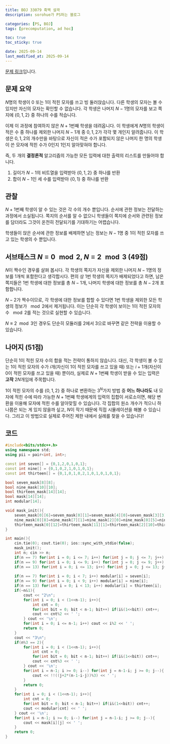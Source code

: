 ```yaml
---
title: BOJ 33079 흑백 설곽
description: sorohue가 PS하는 블로그

categories: [PS, BOJ]
tags: [precomputation, ad hoc]

toc: true
toc_sticky: true

date: 2025-09-14
last_modified_at: 2025-09-14
---
```


[문제 링크](https://boj.kr/33079)입니다.

## 문제 요약

$N$명의 학생이 $0$ 또는 $1$이 적힌 모자를 쓰고 빙 둘러앉습니다. 다른 학생의 모자는 볼 수 있지만 자신의 모자는 확인할 수 없습니다. 각 학생은 나머지 $N-1$명의 모자를 보고 쪽지에 $\{ 0, 1, 2 \}$ 중 하나의 수를 적습니다.

이제 이 과정에 참여하지 않은 $N+1$번째 학생을 데려옵니다. 이 학생에게 $N$명의 학생이 적은 수 중 하나를 제외한 나머지 $N-1$개 중 $0,1,2$가 각각 몇 개인지 알려줍니다. 이 학생은 $0,1,2$의 개수만을 바탕으로 자신이 적은 수가 포함되지 않은 나머지 한 명의 학생이 쓴 모자에 적힌 수가 $0$인지 $1$인지 알아맞혀야 합니다.

즉, 두 개의 **결정론적** 알고리즘의 가능한 모든 입력에 대한 출력의 리스트를 만들어야 합니다.

1. 길이가 $N-1$의 비트열을 입력받아 $\{ 0, 1, 2 \}$ 중 하나를 반환
2. 합이 $N-1$인 세 수를 입력받아 $\{0, 1\}$ 중 하나를 반환

## 관찰

$N+1$번째 학생이 알 수 있는 것은 각 수의 개수 뿐입니다. 순서에 관한 정보는 전달하는 과정에서 소실됩니다. 쪽지의 순서를 알 수 없으니 학생들이 쪽지에 순서와 관련된 정보를 담더라도 그것이 온전히 전달되기를 기대하기는 어렵습니다.

학생들이 앉은 순서에 관한 정보를 배제하면 남는 정보는 $N-1$명 중 $1$이 적힌 모자를 쓰고 있는 학생의 수 뿐입니다.

## 서브태스크 $N \equiv 0 \mod 2$, $N \equiv 2 \mod 3$ (49점)

$N$이 짝수인 경우를 살펴 봅시다. 각 학생의 쪽지가 자신을 제외한 나머지 $N-1$명의 정보를 1개씩 포함한다고 생각합시다. 편의 상 $1$번 학생의 쪽지가 배제되었다고 하면, 남은 쪽지들은 $1$번 학생에 대한 정보를 총 $N-1$개, 나머지 학생에 대한 정보를 총 $N-2$개 포함합니다.

$N-2$가 짝수이므로, 각 학생에 대한 정보를 합할 수 있다면 $1$번 학생을 제외한 모든 학생의 정보가 $\mod 2$에서 제거됩니다. 이는 단순히 각 학생이 보이는 $1$이 적힌 모자의 수 $\mod 2$를 적는 것으로 실현할 수 있습니다.

$N \equiv 2 \mod 3$인 경우도 단순히 모듈러를 2에서 3으로 바꾸면 같은 전략을 이용할 수 있습니다.

## 나머지 (51점)

단순히 $1$이 적힌 모자 수의 합을 적는 전략이 통하지 않습니다. 대신, 각 학생이 볼 수 있는 $1$이 적힌 모자의 수가 $i$개(자신이 $1$이 적힌 모자를 쓰고 있을 때) 또는 $i+1$개(자신이 $0$이 적힌 모자를 쓰고 있을 때) 뿐이라, 실제로 $N+1$번째 학생이 받을 수 있는 입력은 **고작** $2N$개임에 주목합니다.

$1$이 적힌 모자의 수를 $\{ 0,1,2 \}$ 중 하나로 변환하는 $3^N$가지 방법 중 **어느 하나라도** 내 모자에 적힌 수에 따라 가능한 $N+1$번째 학생에게의 입력의 집합이 서로소이면, 해당 변환을 이용해 모자에 적힌 수를 알아맞힐 수 있습니다. 각 집합의 원소 개수가 적으니 하나쯤은 되는 게 있지 않을까 싶고, $N$이 작기 때문에 직접 시뮬레이션을 해볼 수 있습니다. 그리고 이 방법으로 실제로 주어진 제한 내에서 실례를 찾을 수 있습니다!

## 코드

```cpp
#include<bits/stdc++.h>
using namespace std;
using pii = pair<int, int>;

const int seven[] = {0,1,2,0,1,0,1};
const int nine[] = {0,1,0,2,1,0,1,0,1};
const int thirteen[] = {0,1,0,1,0,2,1,0,1,0,1,0,1};

bool seven_mask[8][8];
bool nine_mask[10][10];
bool thirteen_mask[14][14];
bool mask[14][14];
int modular[14];

void mask_init(){
	seven_mask[0][6]=seven_mask[0][1]=seven_mask[4][0]=seven_mask[3][3]=seven_mask[2][4]=seven_mask[5][1]=1;
	nine_mask[0][8]=nine_mask[7][1]=nine_mask[2][0]=nine_mask[0][5]=nine_mask[4][4]=nine_mask[5][3]=nine_mask[2][6]=1;
	thirteen_mask[0][12]=thirteen_mask[11][1]=thirteen_mask[2][10]=thirteen_mask[9][3]=thirteen_mask[4][0]=thirteen_mask[0][7]=thirteen_mask[6][6]=thirteen_mask[7][5]=thirteen_mask[4][8]=1;
}

int main(){
	cin.tie(0); cout.tie(0); ios::sync_with_stdio(false);
	mask_init();
	int n; cin >> n;
	if(n == 7) for(int i = 0; i <= 7; i++) for(int j = 0; j <= 7; j++) mask[i][j] = seven_mask[i][j];
	if(n == 9) for(int i = 0; i <= 9; i++) for(int j = 0; j <= 9; j++) mask[i][j] = nine_mask[i][j];
	if(n == 13) for(int i = 0; i <= 13; i++) for(int j = 0; j <= 13; j++) mask[i][j] = thirteen_mask[i][j];
	
	if(n == 7) for(int i = 0; i < 7; i++) modular[i] = seven[i];
	if(n == 9) for(int i = 0; i < 9; i++) modular[i] = nine[i];
	if(n == 13) for(int i = 0; i < 13; i++) modular[i] = thirteen[i];
	if(~n&1){
		cout << "2\n";
		for(int i = 0; i < (1<<n-1); i++){
			int cnt = 0;
			for(int bit = 0; bit < n-1; bit++) if(i&(1<<bit)) cnt++;
			cout << cnt%2 << ' ';
		} cout << '\n';
		for(int i = 0; i <= n-1; i++) cout << i%2 << ' ';
		return 0;
	}
	cout << "3\n";
	if(n%3 == 2){
		for(int i = 0; i < (1<<n-1); i++){
			int cnt = 0;
			for(int bit = 0; bit < n-1; bit++) if(i&(1<<bit)) cnt++;
			cout << cnt%3 << ' ';
		} cout << '\n';
		for(int i = n-1; i >= 0; i--) for(int j = n-1-i; j >= 0; j--){
			cout << !!((j+2*(n-1-i-j))%3) << ' ';
		}
 		return 0;
	}
	for(int i = 0; i < (1<<n-1); i++){
		int cnt = 0;
		for(int bit = 0; bit < n-1; bit++) if(i&(1<<bit)) cnt++;
		cout << modular[cnt] << ' ';
	} cout << '\n';
	for(int i = n-1; i >= 0; i--) for(int j = n-1-i; j >= 0; j--){
		cout << mask[i][j] << ' ';
	}
 	return 0;
}
```